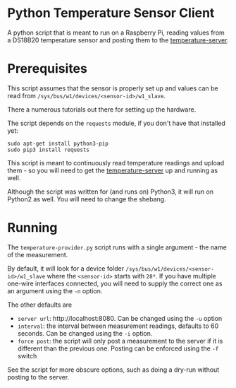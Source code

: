 # Python Temperature Sensor Client

A python script that is meant to run on a Raspberry Pi, reading values from a
DS18B20 temperature sensor and posting them to the [temperature-server](https://github.com/thorstenfrank/temperature-server).

# Prerequisites

This script assumes that the sensor is properly set up and values can be read from
`/sys/bus/w1/devices/<sensor-id>/w1_slave`.

There a numerous tutorials out there for setting up the hardware.

The script depends on the `requests` module, if you don't have that installed yet:

```
sudo apt-get install python3-pip
sudo pip3 install requests
```
This script is meant to continuously read temperature readings and upload them - so you will need to get the
[temperature-server](https://github.com/thorstenfrank/temperature-server) up and running as well.

Although the script was written for (and runs on) Python3, it will run on Python2 as well. You will need to change the
shebang.

# Running

The `temperature-provider.py` script runs with a single argument - the name of the measurement.

By default, it will look for a device folder `/sys/bus/w1/devices/<sensor-id>/w1_slave` where the `<sensor-id>` starts
with `28*`. If you have multiple one-wire interfaces connected, you will need to supply the correct one as an argument
using the `-n` option.

The other defaults are

* `server url`: http://localhost:8080. Can be changed using the `-u` option
* `interval`: the interval between measurement readings, defaults to 60 seconds. Can be changed using the `-i` option.
* `force post`: the script will only post a measurement to the server if it is different than the previous one. Posting can
be enforced using the `-f` switch

See the script for more obscure options, such as doing a dry-run without posting to the server.
